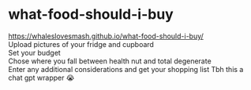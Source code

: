 # what-food-should-i-buy

https://whaleslovesmash.github.io/what-food-should-i-buy/ <br>
Upload pictures of your fridge and cupboard <br>
Set your budget <br>
Chose where you fall between health nut and total degenerate <br>
Enter any additional considerations and get your shopping list
Tbh this a chat gpt wrapper 😭
